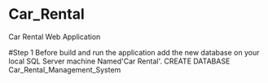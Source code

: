 # Car_Rental
Car Rental Web Application

#Step 1 Before build and run the application add the new database on your local SQL Server machine Named'Car Rental'. CREATE DATABASE Car_Rental_Management_System
